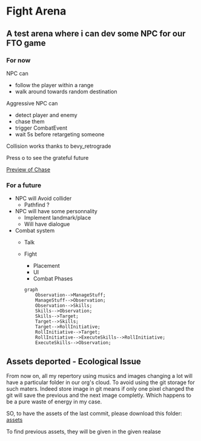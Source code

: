 # Fight Arena

## A test arena where i can dev some NPC for our FTO game

### For now

NPC can

- follow the player within a range
- walk around towards random destination

Aggressive NPC can

- detect player and enemy
- chase them
- trigger CombatEvent
- wait 5s before retargeting someone

Collision works thanks to bevy_retrograde

Press o to see the grateful future


[Preview of Chase](https://user-images.githubusercontent.com/73140258/198221963-00eaaa8c-6ab9-4142-8519-d4124fc5dd82.mp4)


### For a future

- NPC will Avoid collider
  - Pathfind ?
- NPC will have some personnality
  - Implement landmark/place
  - Will have dialogue
- Combat system
  - Talk
  - Fight
    - Placement
    - UI
    - Combat Phases

    ```mermaid
    graph
        Observation-->ManageStuff;
        ManageStuff-->Observation;
        Observation-->Skills;
        Skills-->Observation;
        Skills-->Target;
        Target-->Skills;
        Target-->RollInitiative;
        RollInitiative-->Target;
        RollInitiative-->ExecuteSkills-->RollInitiative;
        ExecuteSkills-->Observation;
    ```

## Assets deported - Ecological Issue

From now on, all my repertory using musics and images changing a lot will have a particular folder in our org's cloud.
To avoid using the git storage for such maters.
Indeed store image in git means if only one pixel changed the git will save the previous and the next image completly.
Which happens to be a pure waste of energy in my case.

SO, to have the assets of the last commit, please download this folder:
[assets](https://drive.google.com/drive/folders/1jcYH7U0qzLvyE25JEkXixoA6EWw6KNN5?usp=sharing)

To find previous assets, they will be given in the given realase
